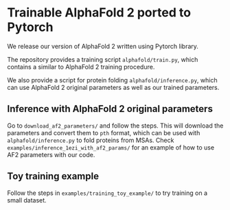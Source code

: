 # Trainable AlphaFold 2 ported to Pytorch

We release our version of AlphaFold 2 written using Pytorch library. 

The repository provides a training script `alphafold/train.py`, which contains a similar to 
AlphaFold 2 training procedure.

We also provide a script for protein folding `alphafold/inference.py`, which can use 
AlphaFold 2 original parameters as well as our trained parameters.

## Inference with AlphaFold 2 original parameters

Go to `download_af2_parameters/` and follow the steps. This will download the parameters and convert
them to `pth` format, which can be used with `alphafold/inference.py` to fold proteins from MSAs. 
Check `examples/inference_1ezi_with_af2_params/` for an example of how to use AF2 parameters with 
our code.

## Toy training example

Follow the steps in `examples/training_toy_example/` to try training on a small dataset.